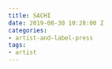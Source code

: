 ```yaml
---
title: SACHI
date: 2019-08-30 10:28:00 Z
categories:
- artist-and-label-press
tags:
- artist
---
```


